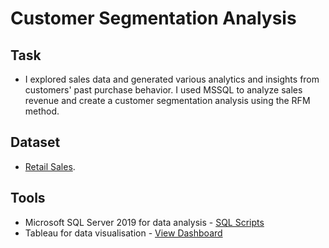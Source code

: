 # Customer Segmentation Analysis
## Task
* I explored sales data and generated various analytics and insights from customers' past purchase behavior. I used MSSQL to analyze sales revenue and create a customer segmentation analysis using the RFM method. 
## Dataset
* [Retail Sales](https://github.com/AllThingsDataWithAngelina/DataSource/blob/main/sales_data_sample.csv).
## Tools
* Microsoft SQL Server 2019 for data analysis - [SQL Scripts](https://github.com/MayaClarke/customer_segmentation_rfm_analysis)
* Tableau for data visualisation - [View Dashboard](https://public.tableau.com/app/profile/maya.clarke5272/viz/Sales_Dashboard_16517753233880/SalesDash1)

